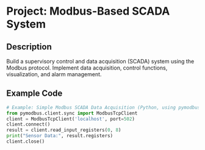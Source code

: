 # Project: Modbus-Based SCADA System

## Description
Build a supervisory control and data acquisition (SCADA) system using the Modbus protocol. Implement data acquisition, control functions, visualization, and alarm management.

## Example Code
```python
# Example: Simple Modbus SCADA Data Acquisition (Python, using pymodbus)
from pymodbus.client.sync import ModbusTcpClient
client = ModbusTcpClient('localhost', port=502)
client.connect()
result = client.read_input_registers(0, 8)
print("Sensor Data:", result.registers)
client.close()
```
